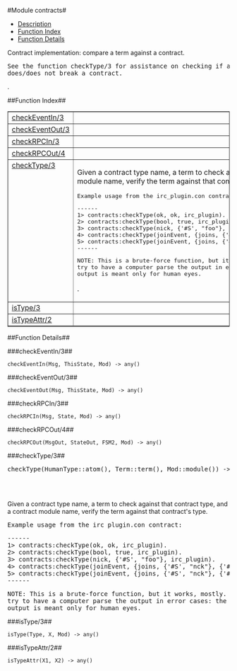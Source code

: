 

#Module contracts#
* [Description](#description)
* [Function Index](#index)
* [Function Details](#functions)


<p>Contract implementation: compare a term against a contract.</p>


<pre><tt>See the function checkType/3 for assistance on checking if a term
does/does not break a contract.</tt></pre>
.

<a name="index"></a>

##Function Index##


<table width="100%" border="1" cellspacing="0" cellpadding="2" summary="function index"><tr><td valign="top"><a href="#checkEventIn-3">checkEventIn/3</a></td><td></td></tr><tr><td valign="top"><a href="#checkEventOut-3">checkEventOut/3</a></td><td></td></tr><tr><td valign="top"><a href="#checkRPCIn-3">checkRPCIn/3</a></td><td></td></tr><tr><td valign="top"><a href="#checkRPCOut-4">checkRPCOut/4</a></td><td></td></tr><tr><td valign="top"><a href="#checkType-3">checkType/3</a></td><td><p>Given a contract type name, a term to check against that
contract type, and a contract module name, verify the term against
that contract's type.</p>


<pre><tt>Example usage from the irc_plugin.con contract:</tt></pre>



<pre><tt>------
1> contracts:checkType(ok, ok, irc_plugin).
2> contracts:checkType(bool, true, irc_plugin).
3> contracts:checkType(nick, {'#S', "foo"}, irc_plugin).
4> contracts:checkType(joinEvent, {joins, {'#S', "nck"}, {'#S', "grp"}}, irc_plugin).
5> contracts:checkType(joinEvent, {joins, {'#S', "nck"}, {'#S', bad_atom}}, irc_plugin).
------</tt></pre>



<pre><tt>NOTE: This is a brute-force function, but it works, mostly.  Don\'t
try to have a computer parse the output in error cases: the failure
output is meant only for human eyes.</tt></pre>
.</td></tr><tr><td valign="top"><a href="#isType-3">isType/3</a></td><td></td></tr><tr><td valign="top"><a href="#isTypeAttr-2">isTypeAttr/2</a></td><td></td></tr></table>


<a name="functions"></a>

##Function Details##

<a name="checkEventIn-3"></a>

###checkEventIn/3##


`checkEventIn(Msg, ThisState, Mod) -> any()`

<a name="checkEventOut-3"></a>

###checkEventOut/3##


`checkEventOut(Msg, ThisState, Mod) -> any()`

<a name="checkRPCIn-3"></a>

###checkRPCIn/3##


`checkRPCIn(Msg, State, Mod) -> any()`

<a name="checkRPCOut-4"></a>

###checkRPCOut/4##


`checkRPCOut(MsgOut, StateOut, FSM2, Mod) -> any()`

<a name="checkType-3"></a>

###checkType/3##


<pre>checkType(HumanType::atom(), Term::term(), Mod::module()) -&gt; yup | term()</pre>
<br></br>


<p>Given a contract type name, a term to check against that
contract type, and a contract module name, verify the term against
that contract's type.</p>


<pre><tt>Example usage from the irc_plugin.con contract:</tt></pre>



<pre><tt>------
1> contracts:checkType(ok, ok, irc_plugin).
2> contracts:checkType(bool, true, irc_plugin).
3> contracts:checkType(nick, {'#S', "foo"}, irc_plugin).
4> contracts:checkType(joinEvent, {joins, {'#S', "nck"}, {'#S', "grp"}}, irc_plugin).
5> contracts:checkType(joinEvent, {joins, {'#S', "nck"}, {'#S', bad_atom}}, irc_plugin).
------</tt></pre>



<pre><tt>NOTE: This is a brute-force function, but it works, mostly.  Don\'t
try to have a computer parse the output in error cases: the failure
output is meant only for human eyes.</tt></pre>

<a name="isType-3"></a>

###isType/3##


`isType(Type, X, Mod) -> any()`

<a name="isTypeAttr-2"></a>

###isTypeAttr/2##


`isTypeAttr(X1, X2) -> any()`

